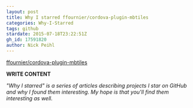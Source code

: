 ```yaml
---
layout: post
title: Why I starred ffournier/cordova-plugin-mbtiles
categories: Why-I-Starred
tags: github
stardate: 2015-07-18T23:22:51Z
gh_id: 17591820
author: Nick Peihl
---
```


[ffournier/cordova-plugin-mbtiles](star.repo.html_url)

**WRITE CONTENT**

*"Why I starred" is a series of articles describing projects I star on GitHub and why I found them interesting. My hope is that you'll find them interesting as well.*


